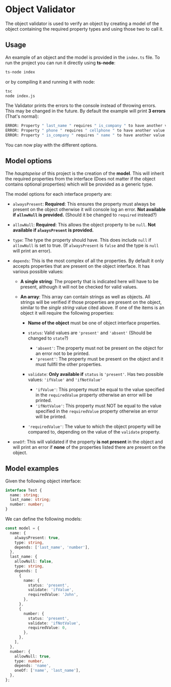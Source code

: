 # Object Validator

The object validator is used to verify an object by creating a model of the object containing the required property types and using those two to call it.

## Usage

An example of an object and the model is provided in the `index.ts` file. To run the project you can run it directly using **ts-node**:

```bash
ts-node index
```

or by compiling it and running it with node:

```bash
tsc
node index.js
```

The Validator prints the errors to the console instead of throwing errors. This may be changed in the future. By default the example will print **3 errors** (That's normal):

```bash
ERROR: Property " last_name " requires " is_company " to have another value
ERROR: Property " phone " requires " cellphone " to have another value
ERROR: Property " is_company " requires " name " to have another value
```

You can now play with the different options.

## Model options

The _hauptspeise_ of this project is the creation of the **model**. This will inherit the required properties from the interface (Does not matter if the object contains optional properties) which will be provided as a generic type.

The model options for each interface property are:

- `alwaysPresent`: **Required**: This ensures the property must always be present on the object otherwise it will console log an error. **Not available if `allowNull` is provided.** (Should it be changed to `required` instead?)
- `allowNull`: **Required**: This allows the object property to be `null`. **Not available if `alwaysPresent` is provided.**
- `type`: The type the property should have. This does include `null` if `allowNull` is set to true. (If `alwaysPresent` is `false` and the type is `null` will print an error).
- `depends`: This is the most complex of all the properties. By default it only accepts properties that are present on the object interface. It has various possible values:

  - **A single string**: The property that is indicated here will have to be present, although it will not be checked for valid values.
  - **An array**: This array can contain strings as well as objects. All strings will be verified if those properties are present on the object, similar to the _single string_ value cited above. If one of the items is an object it will require the following properties:

    - **Name of the object** must be one of object interface properties.
    - `status`: Valid values are `'present'` and `'absent'` (Should be changed to `state`?)

      - `'absent'`: The property must not be present on the object for an error not to be printed.
      - `'present'`: The property must be present on the object and it must fullfil the other properties.

    - `validate`: **Only available if** `status` is `'present'`. Has two possible values: `'ifValue'` and `'ifNotValue'`

      - `'ifValue'`: This property must be equal to the value specified in the `requiredValue` property otherwise an error will be printed.
      - `'ifNotValue'`: This property must NOT be equal to the value specified in the `requiredValue` property otherwise an error will be printed.

    - `'requiredValue'`: The value to which the object property will be compared to, depending on the value of the `validate` property.

- `oneOf`: This will validated if the property **is not present** in the object and will print an error if **none** of the properties listed there are present on the object.

## Model examples

Given the following object interface:

```typescript
interface Test {
  name: string;
  last_name: string;
  number: number;
}
```

We can define the following models:

```typescript
const model = {
  name: {
    alwaysPresent: true,
    type: string,
    depends: ['last_name', 'number'],
  },
  last_name: {
    allowNull: false,
    type: string,
    depends: [
      {
        name: {
          status: 'present',
          validate: 'ifValue',
          requiredValue: 'John',
        },
      },
      {
        number: {
          status: 'present',
          validate: 'ifNotValue',
          requiredValue: 0,
        },
      },
    ],
  },
  number: {
    allowNull: true,
    type: number,
    depends: 'name',
    oneOf: ['name', 'last_name'],
  },
};
```
